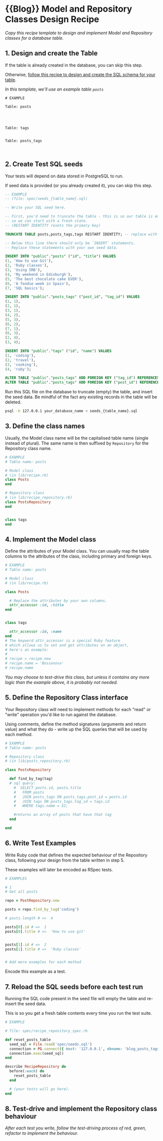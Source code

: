 # {{Blog}} Model and Repository Classes Design Recipe

_Copy this recipe template to design and implement Model and Repository classes for a database table._

## 1. Design and create the Table

If the table is already created in the database, you can skip this step.

Otherwise, [follow this recipe to design and create the SQL schema for your table](./single_table_design_recipe_template.md).

*In this template, we'll use an example table `posts`*

```
# EXAMPLE

Table: posts


 

Table: tags


Table: posts_tags



```

## 2. Create Test SQL seeds

Your tests will depend on data stored in PostgreSQL to run.

If seed data is provided (or you already created it), you can skip this step.

```sql
-- EXAMPLE
-- (file: spec/seeds_{table_name}.sql)

-- Write your SQL seed here. 

-- First, you'd need to truncate the table - this is so our table is emptied between each test run,
-- so we can start with a fresh state.
-- (RESTART IDENTITY resets the primary key)

TRUNCATE TABLE posts,posts_tags,tags RESTART IDENTITY; -- replace with your own table name.

-- Below this line there should only be `INSERT` statements.
-- Replace these statements with your own seed data.

INSERT INTO "public"."posts" ("id", "title") VALUES
(1, 'How to use Git'),
(2, 'Ruby classes'),
(3, 'Using IRB'),
(4, 'My weekend in Edinburgh'),
(5, 'The best chocolate cake EVER'),
(6, 'A foodie week in Spain'),
(7, 'SQL basics');

INSERT INTO "public"."posts_tags" ("post_id", "tag_id") VALUES
(1, 1),
(2, 1),
(3, 1),
(4, 2),
(5, 3),
(6, 2),
(7, 1),
(6, 3),
(2, 4),
(3, 4);

INSERT INTO "public"."tags" ("id", "name") VALUES
(1, 'coding'),
(2, 'travel'),
(3, 'cooking'),
(4, 'ruby');

ALTER TABLE "public"."posts_tags" ADD FOREIGN KEY ("tag_id") REFERENCES "public"."tags"("id");
ALTER TABLE "public"."posts_tags" ADD FOREIGN KEY ("post_id") REFERENCES "public"."posts"("id");
```

Run this SQL file on the database to truncate (empty) the table, and insert the seed data. Be mindful of the fact any existing records in the table will be deleted.

```bash
psql -h 127.0.0.1 your_database_name < seeds_{table_name}.sql
```

## 3. Define the class names

Usually, the Model class name will be the capitalised table name (single instead of plural). The same name is then suffixed by `Repository` for the Repository class name.

```ruby
# EXAMPLE
# Table name: posts

# Model class
# (in lib/recipe.rb)
class Posts
end

# Repository class
# (in lib/recipe_repository.rb)
class PostsRepository
end


class tags
end
```

## 4. Implement the Model class

Define the attributes of your Model class. You can usually map the table columns to the attributes of the class, including primary and foreign keys.

```ruby
# EXAMPLE
# Table name: posts

# Model class
# (in lib/recipe.rb)

class Posts

  # Replace the attributes by your own columns.
  attr_accessor :id, :title
end


class tags

  attr_accessor :id, :name
end
# The keyword attr_accessor is a special Ruby feature
# which allows us to set and get attributes on an object,
# here's an example:
#
# recipe = recipe.new
# recipe.name = 'Bossanova'
# recipe.name
```


*You may choose to test-drive this class, but unless it contains any more logic than the example above, it is probably not needed.*

## 5. Define the Repository Class interface

Your Repository class will need to implement methods for each "read" or "write" operation you'd like to run against the database.

Using comments, define the method signatures (arguments and return value) and what they do - write up the SQL queries that will be used by each method.

```ruby
# EXAMPLE
# Table name: posts

# Repository class
# (in lib/posts_repository.rb)

class PostsRepository

  def find_by_tag(tag)
  # sql query: 
    #  SELECT posts.id, posts.title
    #   FROM posts
    #   JOIN posts_tags ON posts_tags.post_id = posts.id
    #   JOIN tags ON posts_tags.tag_id = tags.id
    #   WHERE tags.name = $1; 

    #returns an array of posts that have that tag
  end

end


```

## 6. Write Test Examples

Write Ruby code that defines the expected behaviour of the Repository class, following your design from the table written in step 5.

These examples will later be encoded as RSpec tests.

```ruby
# EXAMPLES

# 1
# Get all posts

repo = PostRepository.new

posts = repo.find_by_tag('coding')

# posts.length # =>  4

posts[0].id # =>  1
posts[0].title # =>  'How to use git'


posts[1].id # =>  2
posts[1].title # =>  'Ruby classes'


# Add more examples for each method
```

Encode this example as a test.

## 7. Reload the SQL seeds before each test run

Running the SQL code present in the seed file will empty the table and re-insert the seed data.

This is so you get a fresh table contents every time you run the test suite.

```ruby
# EXAMPLE

# file: spec/recipe_repository_spec.rb

def reset_posts_table
  seed_sql = File.read('spec/seeds.sql')
  connection = PG.connect({ host: '127.0.0.1', dbname: 'blog_posts_tags' })
  connection.exec(seed_sql)
end

describe RecipeRepository do
  before(:each) do 
    reset_posts_table
  end

  # (your tests will go here).
end
```

## 8. Test-drive and implement the Repository class behaviour

_After each test you write, follow the test-driving process of red, green, refactor to implement the behaviour._

